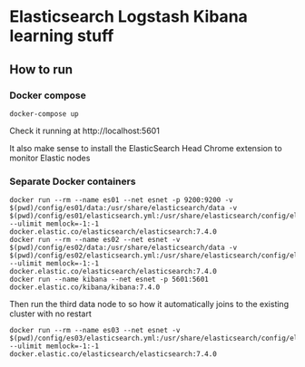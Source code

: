 Elasticsearch Logstash Kibana learning stuff
=============

## How to run

### Docker compose

    docker-compose up    

Check it running at http://localhost:5601

It also make sense to install the ElasticSearch Head Chrome extension to monitor Elastic nodes

### Separate Docker containers

    docker run --rm --name es01 --net esnet -p 9200:9200 -v $(pwd)/config/es01/data:/usr/share/elasticsearch/data -v $(pwd)/config/es01/elasticsearch.yml:/usr/share/elasticsearch/config/elasticsearch.yml --ulimit memlock=-1:-1 docker.elastic.co/elasticsearch/elasticsearch:7.4.0
    docker run --rm --name es02 --net esnet -v $(pwd)/config/es02/data:/usr/share/elasticsearch/data -v $(pwd)/config/es02/elasticsearch.yml:/usr/share/elasticsearch/config/elasticsearch.yml --ulimit memlock=-1:-1 docker.elastic.co/elasticsearch/elasticsearch:7.4.0
    docker run --name kibana --net esnet -p 5601:5601 docker.elastic.co/kibana/kibana:7.4.0

Then run the third data node to so how it automatically joins to the existing cluster with no restart

    docker run --rm --name es03 --net esnet -v $(pwd)/config/es03/elasticsearch.yml:/usr/share/elasticsearch/config/elasticsearch.yml --ulimit memlock=-1:-1 docker.elastic.co/elasticsearch/elasticsearch:7.4.0

